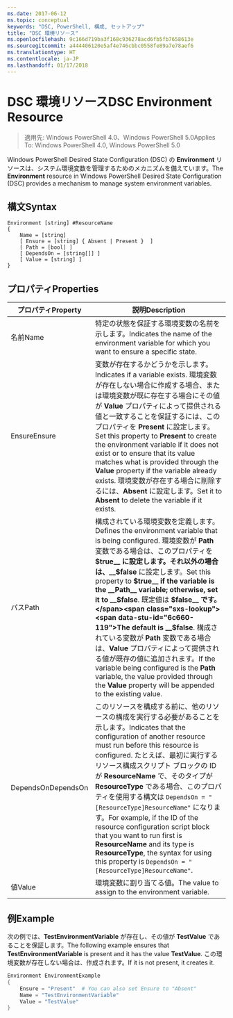 ```yaml
---
ms.date: 2017-06-12
ms.topic: conceptual
keywords: "DSC, PowerShell, 構成, セットアップ"
title: "DSC 環境リソース"
ms.openlocfilehash: 9c166d719ba3f168c936278acd6fb5fb7658613e
ms.sourcegitcommit: a444406120e5af4e746cbbc0558fe89a7e78aef6
ms.translationtype: HT
ms.contentlocale: ja-JP
ms.lasthandoff: 01/17/2018
---
```

# <a name="dsc-environment-resource"></a><span data-ttu-id="6c660-103">DSC 環境リソース</span><span class="sxs-lookup"><span data-stu-id="6c660-103">DSC Environment Resource</span></span>

> <span data-ttu-id="6c660-104">適用先: Windows PowerShell 4.0、Windows PowerShell 5.0</span><span class="sxs-lookup"><span data-stu-id="6c660-104">Applies To: Windows PowerShell 4.0, Windows PowerShell 5.0</span></span>

<span data-ttu-id="6c660-105">Windows PowerShell Desired State Configuration (DSC) の __Environment__ リソースは、システム環境変数を管理するためのメカニズムを備えています。</span><span class="sxs-lookup"><span data-stu-id="6c660-105">The __Environment__ resource in Windows PowerShell Desired State Configuration (DSC) provides a mechanism to manage system environment variables.</span></span>

## <a name="syntax"></a><span data-ttu-id="6c660-106">構文</span><span class="sxs-lookup"><span data-stu-id="6c660-106">Syntax</span></span>
``` mof
Environment [string] #ResourceName
{
    Name = [string]
    [ Ensure = [string] { Absent | Present }  ]
    [ Path = [bool] ]
    [ DependsOn = [string[]] ]
    [ Value = [string] ]
}
```

## <a name="properties"></a><span data-ttu-id="6c660-107">プロパティ</span><span class="sxs-lookup"><span data-stu-id="6c660-107">Properties</span></span>

|  <span data-ttu-id="6c660-108">プロパティ</span><span class="sxs-lookup"><span data-stu-id="6c660-108">Property</span></span>  |  <span data-ttu-id="6c660-109">説明</span><span class="sxs-lookup"><span data-stu-id="6c660-109">Description</span></span>   | 
|---|---| 
| <span data-ttu-id="6c660-110">名前</span><span class="sxs-lookup"><span data-stu-id="6c660-110">Name</span></span>| <span data-ttu-id="6c660-111">特定の状態を保証する環境変数の名前を示します。</span><span class="sxs-lookup"><span data-stu-id="6c660-111">Indicates the name of the environment variable for which you want to ensure a specific state.</span></span>| 
| <span data-ttu-id="6c660-112">Ensure</span><span class="sxs-lookup"><span data-stu-id="6c660-112">Ensure</span></span>| <span data-ttu-id="6c660-113">変数が存在するかどうかを示します。</span><span class="sxs-lookup"><span data-stu-id="6c660-113">Indicates if a variable exists.</span></span> <span data-ttu-id="6c660-114">環境変数が存在しない場合に作成する場合、または環境変数が既に存在する場合にその値が __Value__ プロパティによって提供される値と一致することを保証するには、このプロパティを __Present__ に設定します。</span><span class="sxs-lookup"><span data-stu-id="6c660-114">Set this property to __Present__ to create the environment variable if it does not exist or to ensure that its value matches what is provided through the __Value__ property if the variable already exists.</span></span> <span data-ttu-id="6c660-115">環境変数が存在する場合に削除するには、__Absent__ に設定します。</span><span class="sxs-lookup"><span data-stu-id="6c660-115">Set it to __Absent__ to delete the variable if it exists.</span></span>| 
| <span data-ttu-id="6c660-116">パス</span><span class="sxs-lookup"><span data-stu-id="6c660-116">Path</span></span>| <span data-ttu-id="6c660-117">構成されている環境変数を定義します。</span><span class="sxs-lookup"><span data-stu-id="6c660-117">Defines the environment variable that is being configured.</span></span> <span data-ttu-id="6c660-118">環境変数が __Path__ 変数である場合は、このプロパティを __$true__ に設定します。それ以外の場合は、__$false__ に設定します。</span><span class="sxs-lookup"><span data-stu-id="6c660-118">Set this property to __$true__ if the variable is the __Path__ variable; otherwise, set it to __$false__.</span></span> <span data-ttu-id="6c660-119">既定値は __$false__ です。</span><span class="sxs-lookup"><span data-stu-id="6c660-119">The default is __$false__.</span></span> <span data-ttu-id="6c660-120">構成されている変数が __Path__ 変数である場合は、__Value__ プロパティによって提供される値が既存の値に追加されます。</span><span class="sxs-lookup"><span data-stu-id="6c660-120">If the variable being configured is the __Path__ variable, the value provided through the __Value__ property will be appended to the existing value.</span></span>| 
| <span data-ttu-id="6c660-121">DependsOn</span><span class="sxs-lookup"><span data-stu-id="6c660-121">DependsOn</span></span> | <span data-ttu-id="6c660-122">このリソースを構成する前に、他のリソースの構成を実行する必要があることを示します。</span><span class="sxs-lookup"><span data-stu-id="6c660-122">Indicates that the configuration of another resource must run before this resource is configured.</span></span> <span data-ttu-id="6c660-123">たとえば、最初に実行するリソース構成スクリプト ブロックの ID が __ResourceName__ で、そのタイプが __ResourceType__ である場合、このプロパティを使用する構文は `DependsOn = "[ResourceType]ResourceName"` になります。</span><span class="sxs-lookup"><span data-stu-id="6c660-123">For example, if the ID of the resource configuration script block that you want to run first is __ResourceName__ and its type is __ResourceType__, the syntax for using this property is `DependsOn = "[ResourceType]ResourceName"`.</span></span>| 
| <span data-ttu-id="6c660-124">値</span><span class="sxs-lookup"><span data-stu-id="6c660-124">Value</span></span>| <span data-ttu-id="6c660-125">環境変数に割り当てる値。</span><span class="sxs-lookup"><span data-stu-id="6c660-125">The value to assign to the environment variable.</span></span>| 

## <a name="example"></a><span data-ttu-id="6c660-126">例</span><span class="sxs-lookup"><span data-stu-id="6c660-126">Example</span></span>

<span data-ttu-id="6c660-127">次の例では、__TestEnvironmentVariable__ が存在し、その値が __TestValue__ であることを保証します。</span><span class="sxs-lookup"><span data-stu-id="6c660-127">The following example ensures that __TestEnvironmentVariable__ is present and it has the value __TestValue__.</span></span> <span data-ttu-id="6c660-128">この環境変数が存在しない場合は、作成されます。</span><span class="sxs-lookup"><span data-stu-id="6c660-128">If it is not present, it creates it.</span></span>

```powershell
Environment EnvironmentExample
{
    Ensure = "Present"  # You can also set Ensure to "Absent"
    Name = "TestEnvironmentVariable"
    Value = "TestValue"
}
```

